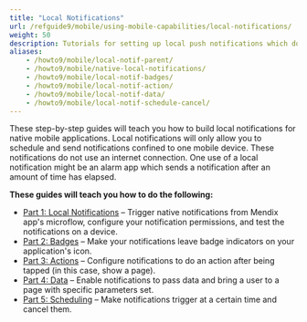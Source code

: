 ```yaml
---
title: "Local Notifications"
url: /refguide9/mobile/using-mobile-capabilities/local-notifications/
weight: 50
description: Tutorials for setting up local push notifications which do not use an internet connection.
aliases:
    - /howto9/mobile/local-notif-parent/
    - /howto9/mobile/native-local-notifications/
    - /howto9/mobile/local-notif-badges/
    - /howto9/mobile/local-notif-action/
    - /howto9/mobile/local-notif-data/
    - /howto9/mobile/local-notif-schedule-cancel/
---
```


These step-by-step guides will teach you how to build local notifications for native mobile applications. Local notifications will only allow you to schedule and send notifications confined to one mobile device. These notifications do not use an internet connection. One use of a local notification might be an alarm app which sends a notification after an amount of time has elapsed.

**These guides will teach you how to do the following:**

* [Part 1: Local Notifications](/refguide9/mobile/using-mobile-capabilities/local-notifications/native-local-notifications/) – Trigger native notifications from Mendix app's microflow, configure your notification permissions, and test the notifications on a device.
* [Part 2: Badges](/refguide9/mobile/using-mobile-capabilities/local-notifications/local-notif-badges/) – Make your notifications leave badge indicators on your application's icon.
* [Part 3: Actions](/refguide9/mobile/using-mobile-capabilities/local-notifications/local-notif-action/) – Configure notifications to do an action after being tapped (in this case, show a page).
* [Part 4: Data](/refguide9/mobile/using-mobile-capabilities/local-notifications/local-notif-data/) – Enable notifications to pass data and bring a user to a page with specific parameters set.
* [Part 5: Scheduling](/refguide9/mobile/using-mobile-capabilities/local-notifications/local-notif-schedule-cancel/) – Make notifications trigger at a certain time and cancel them.
